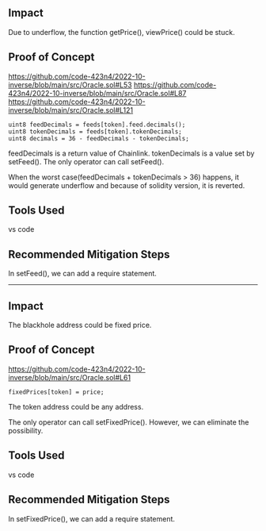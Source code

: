 ## Impact
Due to underflow, the function getPrice(), viewPrice() could be stuck. 

## Proof of Concept
https://github.com/code-423n4/2022-10-inverse/blob/main/src/Oracle.sol#L53
https://github.com/code-423n4/2022-10-inverse/blob/main/src/Oracle.sol#L87
https://github.com/code-423n4/2022-10-inverse/blob/main/src/Oracle.sol#L121

```solidity
uint8 feedDecimals = feeds[token].feed.decimals();
uint8 tokenDecimals = feeds[token].tokenDecimals;
uint8 decimals = 36 - feedDecimals - tokenDecimals;
```

feedDecimals is a return value of Chainlink.
tokenDecimals is a value set by setFeed().
The only operator can call setFeed().

When the worst case(feedDecimals + tokenDecimals > 36) happens, it would generate underflow and because of solidity version, it is reverted.

## Tools Used
vs code

## Recommended Mitigation Steps

In setFeed(), we can add a require statement.

---
## Impact
The blackhole address could be fixed price.

## Proof of Concept
https://github.com/code-423n4/2022-10-inverse/blob/main/src/Oracle.sol#L61

```solidity
fixedPrices[token] = price; 
```
The token address could be any address.

The only operator can call setFixedPrice().
However, we can eliminate the possibility.

## Tools Used
vs code

## Recommended Mitigation Steps

In setFixedPrice(), we can add a require statement.